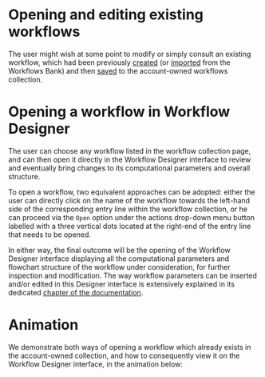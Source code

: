 # Opening and editing existing workflows

The user might wish at some point to modify or simply consult an existing workflow, which had been previously [created](creating-workflows.md) (or [imported](workflow-bank.md) from the Workflows Bank) and then [saved](../../workflow-designer/header-menu-actions.md) to the account-owned workflows collection.

# Opening a workflow in Workflow Designer

The user can choose any workflow listed in the workflow collection page, and can then open it directly in the Workflow Designer interface to review and eventually bring changes to its computational parameters and overall structure. 

To open a workflow, two equivalent approaches can be adopted: either the user can directly click on the name of the workflow towards the left-hand side of the corresponding entry line within the workflow collection, or he can proceed via the `Open` option <i class="zmdi zmdi-eye zmdi-hc-border"></i> under the actions drop-down menu button labelled with a three vertical dots located at the right-end of the entry line that needs to be opened.

In either way, the final outcome will be the opening of the Workflow Designer interface displaying all the computational parameters and flowchart structure of the workflow under consideration, for further inspection and modification. The way workflow parameters can be inserted and/or edited in this Designer interface is extensively explained in its dedicated [chapter of the documentation](../../workflow-designer/general-overview.md).

# Animation

We demonstrate both ways of opening a workflow which already exists in the account-owned collection, and how to consequently view it on the Workflow Designer interface, in the animation below:

<img data-gifffer="/images/open-workflow.gif" />
 
